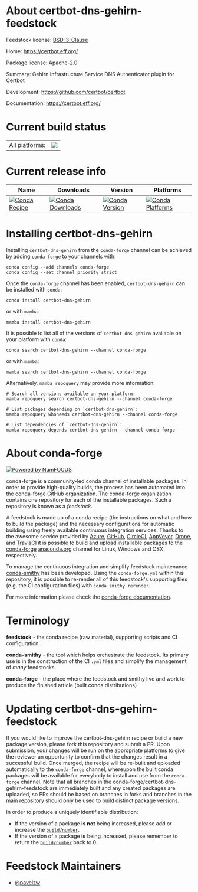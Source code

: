 About certbot-dns-gehirn-feedstock
==================================

Feedstock license: [BSD-3-Clause](https://github.com/conda-forge/certbot-dns-gehirn-feedstock/blob/main/LICENSE.txt)

Home: https://certbot.eff.org/

Package license: Apache-2.0

Summary: Gehirn Infrastructure Service DNS Authenticator plugin for Certbot

Development: https://github.com/certbot/certbot

Documentation: https://certbot.eff.org/

Current build status
====================


<table><tr><td>All platforms:</td>
    <td>
      <a href="https://dev.azure.com/conda-forge/feedstock-builds/_build/latest?definitionId=26582&branchName=main">
        <img src="https://dev.azure.com/conda-forge/feedstock-builds/_apis/build/status/certbot-dns-gehirn-feedstock?branchName=main">
      </a>
    </td>
  </tr>
</table>

Current release info
====================

| Name | Downloads | Version | Platforms |
| --- | --- | --- | --- |
| [![Conda Recipe](https://img.shields.io/badge/recipe-certbot--dns--gehirn-green.svg)](https://anaconda.org/conda-forge/certbot-dns-gehirn) | [![Conda Downloads](https://img.shields.io/conda/dn/conda-forge/certbot-dns-gehirn.svg)](https://anaconda.org/conda-forge/certbot-dns-gehirn) | [![Conda Version](https://img.shields.io/conda/vn/conda-forge/certbot-dns-gehirn.svg)](https://anaconda.org/conda-forge/certbot-dns-gehirn) | [![Conda Platforms](https://img.shields.io/conda/pn/conda-forge/certbot-dns-gehirn.svg)](https://anaconda.org/conda-forge/certbot-dns-gehirn) |

Installing certbot-dns-gehirn
=============================

Installing `certbot-dns-gehirn` from the `conda-forge` channel can be achieved by adding `conda-forge` to your channels with:

```
conda config --add channels conda-forge
conda config --set channel_priority strict
```

Once the `conda-forge` channel has been enabled, `certbot-dns-gehirn` can be installed with `conda`:

```
conda install certbot-dns-gehirn
```

or with `mamba`:

```
mamba install certbot-dns-gehirn
```

It is possible to list all of the versions of `certbot-dns-gehirn` available on your platform with `conda`:

```
conda search certbot-dns-gehirn --channel conda-forge
```

or with `mamba`:

```
mamba search certbot-dns-gehirn --channel conda-forge
```

Alternatively, `mamba repoquery` may provide more information:

```
# Search all versions available on your platform:
mamba repoquery search certbot-dns-gehirn --channel conda-forge

# List packages depending on `certbot-dns-gehirn`:
mamba repoquery whoneeds certbot-dns-gehirn --channel conda-forge

# List dependencies of `certbot-dns-gehirn`:
mamba repoquery depends certbot-dns-gehirn --channel conda-forge
```


About conda-forge
=================

[![Powered by
NumFOCUS](https://img.shields.io/badge/powered%20by-NumFOCUS-orange.svg?style=flat&colorA=E1523D&colorB=007D8A)](https://numfocus.org)

conda-forge is a community-led conda channel of installable packages.
In order to provide high-quality builds, the process has been automated into the
conda-forge GitHub organization. The conda-forge organization contains one repository
for each of the installable packages. Such a repository is known as a *feedstock*.

A feedstock is made up of a conda recipe (the instructions on what and how to build
the package) and the necessary configurations for automatic building using freely
available continuous integration services. Thanks to the awesome service provided by
[Azure](https://azure.microsoft.com/en-us/services/devops/), [GitHub](https://github.com/),
[CircleCI](https://circleci.com/), [AppVeyor](https://www.appveyor.com/),
[Drone](https://cloud.drone.io/welcome), and [TravisCI](https://travis-ci.com/)
it is possible to build and upload installable packages to the
[conda-forge](https://anaconda.org/conda-forge) [anaconda.org](https://anaconda.org/)
channel for Linux, Windows and OSX respectively.

To manage the continuous integration and simplify feedstock maintenance
[conda-smithy](https://github.com/conda-forge/conda-smithy) has been developed.
Using the ``conda-forge.yml`` within this repository, it is possible to re-render all of
this feedstock's supporting files (e.g. the CI configuration files) with ``conda smithy rerender``.

For more information please check the [conda-forge documentation](https://conda-forge.org/docs/).

Terminology
===========

**feedstock** - the conda recipe (raw material), supporting scripts and CI configuration.

**conda-smithy** - the tool which helps orchestrate the feedstock.
                   Its primary use is in the construction of the CI ``.yml`` files
                   and simplify the management of *many* feedstocks.

**conda-forge** - the place where the feedstock and smithy live and work to
                  produce the finished article (built conda distributions)


Updating certbot-dns-gehirn-feedstock
=====================================

If you would like to improve the certbot-dns-gehirn recipe or build a new
package version, please fork this repository and submit a PR. Upon submission,
your changes will be run on the appropriate platforms to give the reviewer an
opportunity to confirm that the changes result in a successful build. Once
merged, the recipe will be re-built and uploaded automatically to the
`conda-forge` channel, whereupon the built conda packages will be available for
everybody to install and use from the `conda-forge` channel.
Note that all branches in the conda-forge/certbot-dns-gehirn-feedstock are
immediately built and any created packages are uploaded, so PRs should be based
on branches in forks and branches in the main repository should only be used to
build distinct package versions.

In order to produce a uniquely identifiable distribution:
 * If the version of a package **is not** being increased, please add or increase
   the [``build/number``](https://docs.conda.io/projects/conda-build/en/latest/resources/define-metadata.html#build-number-and-string).
 * If the version of a package **is** being increased, please remember to return
   the [``build/number``](https://docs.conda.io/projects/conda-build/en/latest/resources/define-metadata.html#build-number-and-string)
   back to 0.

Feedstock Maintainers
=====================

* [@pavelzw](https://github.com/pavelzw/)

